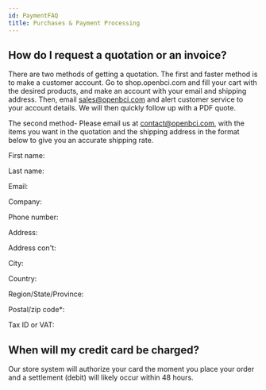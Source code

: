 ```yaml
---
id: PaymentFAQ
title: Purchases & Payment Processing
---
```


## How do I request a quotation or an invoice?

There are two methods of getting a quotation. The first and faster method is to make a customer account. Go to shop.openbci.com and fill your cart with the desired products, and make an account with your email and shipping address. Then, email sales@openbci.com and alert customer service to your account details. We will then quickly follow up with a PDF quote.

The second method-
Please email us at contact@openbci.com, with the items you want in the quotation and the shipping address in the format below to give you an accurate shipping rate.

First name:

Last name:

Email:

Company:

Phone number:

Address:

Address con't:

City:

Country:

Region/State/Province:

Postal/zip code*:

Tax ID or VAT:

## When will my credit card be charged?

Our store system will authorize your card the moment you place your order and a settlement (debit) will likely occur within 48 hours.
